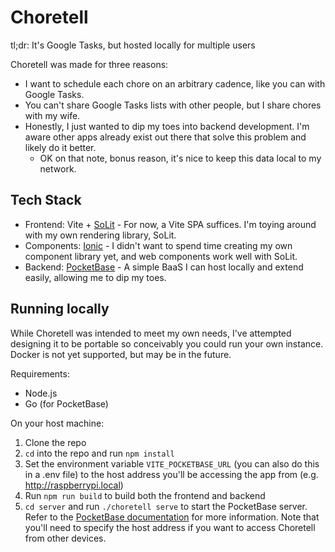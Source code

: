 # Choretell

tl;dr: It's Google Tasks, but hosted locally for multiple users

Choretell was made for three reasons:

- I want to schedule each chore on an arbitrary cadence, like you can with Google Tasks.
- You can't share Google Tasks lists with other people, but I share chores with my wife.
- Honestly, I just wanted to dip my toes into backend development. I'm aware other apps already exist out there that solve this problem and likely do it better.
  - OK on that note, bonus reason, it's nice to keep this data local to my network.

## Tech Stack

- Frontend: Vite + [SoLit](https://github.com/duncsully/solit) - For now, a Vite SPA suffices. I'm toying around with my own rendering library, SoLit.
- Components: [Ionic](https://ionicframework.com/docs/components) - I didn't want to spend time creating my own component library yet, and web components work well with SoLit.
- Backend: [PocketBase](https://pocketbase.io/) - A simple BaaS I can host locally and extend easily, allowing me to dip my toes.

## Running locally

While Choretell was intended to meet my own needs, I've attempted designing it to be portable so conceivably you could run your own instance. Docker is not yet supported, but may be in the future.

Requirements:

- Node.js
- Go (for PocketBase)

On your host machine:

1. Clone the repo
2. `cd` into the repo and run `npm install`
3. Set the environment variable `VITE_POCKETBASE_URL` (you can also do this in a .env file) to the host address you'll be accessing the app from (e.g. http://raspberrypi.local)
4. Run `npm run build` to build both the frontend and backend
5. `cd server` and run `./choretell serve` to start the PocketBase server. Refer to the [PocketBase documentation](https://pocketbase.io/docs/) for more information. Note that you'll need to specify the host address if you want to access Choretell from other devices.
